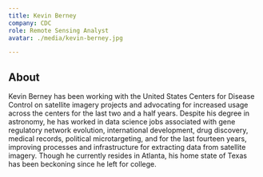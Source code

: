 ```yaml
---
title: Kevin Berney
company: CDC
role: Remote Sensing Analyst
avatar: ./media/kevin-berney.jpg

---
```

## About

Kevin Berney has been working with the United States Centers for Disease Control on satellite imagery projects and advocating for increased usage across the centers for the last two and a half years. Despite his degree in astronomy, he has worked in data science jobs associated with gene regulatory network evolution, international development, drug discovery, medical records, political microtargeting, and for the last fourteen years, improving processes and infrastructure for extracting data from satellite imagery. Though he currently resides in Atlanta, his home state of Texas has been beckoning since he left for college.